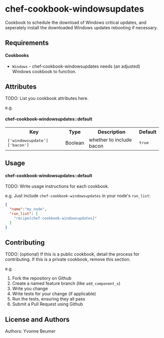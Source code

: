 chef-cookbook-windowsupdates
======================
Cookbook to schedule the download of Windows critical updates, and seperately install the downloaded Windows updates rebooting if necessary.

Requirements
------------

#### Cookbooks
- `Windows` - chef-cookbook-windowsupdates needs (an adjusted) Windows cookbook to function.

Attributes
----------
TODO: List you cookbook attributes here.

e.g.
#### chef-cookbook-windowsupdates::default
<table>
  <tr>
    <th>Key</th>
    <th>Type</th>
    <th>Description</th>
    <th>Default</th>
  </tr>
  <tr>
    <td><tt>['windowsupdate']['bacon']</tt></td>
    <td>Boolean</td>
    <td>whether to include bacon</td>
    <td><tt>true</tt></td>
  </tr>
</table>

Usage
-----
#### chef-cookbook-windowsupdates::default
TODO: Write usage instructions for each cookbook.

e.g.
Just include `chef-cookbook-windowsupdates` in your node's `run_list`:

```json
{
  "name":"my_node",
  "run_list": [
    "recipe[chef-cookbook-windowsupdates]"
  ]
}
```

Contributing
------------
TODO: (optional) If this is a public cookbook, detail the process for contributing. If this is a private cookbook, remove this section.

e.g.
1. Fork the repository on Github
2. Create a named feature branch (like `add_component_x`)
3. Write you change
4. Write tests for your change (if applicable)
5. Run the tests, ensuring they all pass
6. Submit a Pull Request using Github

License and Authors
-------------------
Authors: Yvonne Beumer
